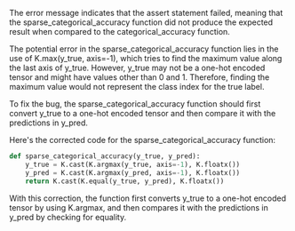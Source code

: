 The error message indicates that the assert statement failed, meaning that the sparse_categorical_accuracy function did not produce the expected result when compared to the categorical_accuracy function.

The potential error in the sparse_categorical_accuracy function lies in the use of K.max(y_true, axis=-1), which tries to find the maximum value along the last axis of y_true. However, y_true may not be a one-hot encoded tensor and might have values other than 0 and 1. Therefore, finding the maximum value would not represent the class index for the true label.

To fix the bug, the sparse_categorical_accuracy function should first convert y_true to a one-hot encoded tensor and then compare it with the predictions in y_pred.

Here's the corrected code for the sparse_categorical_accuracy function:

```python
def sparse_categorical_accuracy(y_true, y_pred):
    y_true = K.cast(K.argmax(y_true, axis=-1), K.floatx())
    y_pred = K.cast(K.argmax(y_pred, axis=-1), K.floatx())
    return K.cast(K.equal(y_true, y_pred), K.floatx())
```

With this correction, the function first converts y_true to a one-hot encoded tensor by using K.argmax, and then compares it with the predictions in y_pred by checking for equality.